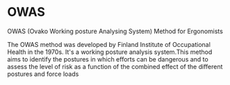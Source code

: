 # OWAS
OWAS (Ovako Working posture Analysing System) Method for Ergonomists

The OWAS method was developed by Finland Institute of Occupational Health in the 1970s. It's a working posture analysis system.This method aims to identify the postures in which efforts can be dangerous and to assess the level of risk as a function of the combined effect of the different postures and force loads
